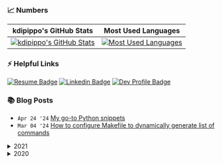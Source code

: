 ### 📈 Numbers

| kdipippo's GitHub Stats | Most Used Languages |
| --- | --- |
| [![kdipippo's GitHub Stats](https://github-readme-stats.vercel.app/api?username=kdipippo&count_private=true&show_icons=true&hide_border=true&hide_rank=true&hide_title=true)](https://github.com/kdipippo/github-readme-stats) | [![Most Used Languages](https://github-readme-stats.vercel.app/api/top-langs/?username=kdipippo&show_icons=true&hide_border=true&langs_count=5&layout=compact&hide_title=true)](https://github.com/kdipippo/github-readme-stats) |


### ⚡ Helpful Links

[![Resume Badge](https://img.shields.io/badge/Resume-ed1c24?style=for-the-badge&link=https://resume.io/r/It5v1XzFU)](https://resume.io/r/It5v1XzFU)
[![Linkedin Badge](https://img.shields.io/badge/-LinkedIn-blue?style=for-the-badge&logo=Linkedin&logoColor=white&link=https://www.linkedin.com/in/kathryn-dipippo-530815101)](https://www.linkedin.com/in/kathryn-dipippo-530815101)
[![Dev Profile Badge](https://img.shields.io/badge/Blog-0A0A0A?style=for-the-badge&logo=dev.to&logoColor=white&link=https://dev.to/kdipippo)](https://dev.to/kdipippo)


### 📚 Blog Posts
- `Apr 24 '24` [My go-to Python snippets](https://dev.to/kdipippo/my-go-to-python-snippets-12pp)
- `Mar 04 '24` [How to configure Makefile to dynamically generate list of commands](https://dev.to/kdipippo/how-to-configure-makefile-to-dynamically-generate-list-of-commands-37dc)
<details>
<summary>2021</summary>

- `Oct 16 '21` [You don't need a personal website (and why I no longer have one)](https://dev.to/kdipippo/you-dont-need-a-personal-website-and-why-i-no-longer-have-one-3ap9)
- `Jun .9 '21` [4 beginner-friendly Github Actions snippets](https://dev.to/kdipippo/4-beginner-friendly-github-actions-snippets-4n72)
- `May .7 '21` [Using Slack for phone two-factor-authentication with help from Twilio](https://dev.to/kdipippo/using-slack-for-phone-two-factor-authentication-with-help-from-twilio-40eb)
</details>
<details>
<summary>2020</summary>

- `Sep 27 '20` [Submit Your Hacktoberfest Repos to up-for-grabs!](https://dev.to/kdipippo/submit-your-hacktoberfest-repos-to-up-for-grabs-1a3)
- `Sep 19 '20` [Rendering OpenAPI specs in Angular](https://dev.to/kdipippo/rendering-openapi-specs-in-angular-582f)
- `Jul 15 '20` [30 Days into #100DaysOfCode Retrospective](https://dev.to/kdipippo/30-days-into-100daysofcode-retrospective-1fo7)
- `May .8 '20` [Automating RPG Maker MV HTML builds to Itch.io using Github Actions](https://dev.to/kdipippo/automating-rpg-maker-mv-html-builds-to-itch-io-using-github-actions-3n02)
</details>

